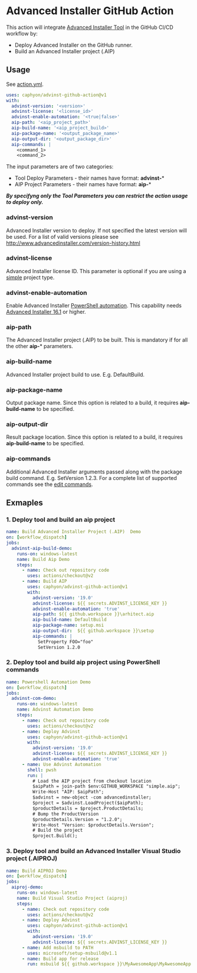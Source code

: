 # Advanced Installer GitHub Action

This action will integrate [Advanced Installer Tool](https://www.advancedinstaller.com) in the GitHub CI/CD workflow by:
* Deploy Advanced Installer on the GitHub runner.
* Build an Advanced Installer project (.AIP)

## Usage

See [action.yml](action.yml).

```yml
uses: caphyon/advinst-github-action@v1
with:
  advinst-version: '<version>'
  advinst-license: '<license_id>'
  advinst-enable-automation: '<true|false>'
  aip-path: '<aip_project_path>'
  aip-build-name: '<aip_project_build>'
  aip-package-name: '<output_package_name>'
  aip-output-dir: '<output_package_dir>'
  aip-commands: |
    <command_1>
    <command_2>
```

The input parameters are of two categories:
* Tool Deploy Parameters - their names have format: **advinst-***
* AIP Project Parameters - their names have format: **aip-***

***By specifyng only the Tool Parameters you can restrict the action usage to deploy only.***

### advinst-version

Advanced Installer version to deploy. If not specified the latest version will be used. For a list of valid versions please see http://www.advancedinstaller.com/version-history.html

### advinst-license

Advanced Installer license ID. This parameter is optional if you are using a [simple](https://www.advancedinstaller.com/user-guide/tutorial-simple.html) project type.

### advinst-enable-automation

Enable Advanced Installer [PowerShell automation](https://www.advancedinstaller.com/user-guide/powershell-automation.html). This capability needs [Advanced Installer 16.1](https://www.advancedinstaller.com/release-16.1.html) or higher.

### aip-path

The Advanced Installer project (.AIP) to be built. This is mandatory if for all the other **aip-*** parameters.

### aip-build-name

Advanced Installer project build to use. E.g. DefaultBuild.

### aip-package-name

Output package name. Since this option is related to a build, it requires **aip-build-name** to be specified.

### aip-output-dir

Result package location. Since this option is related to a build, it requires **aip-build-name** to be specified.

### aip-commands

Additional Advanced Installer arguments passed along with the package build command. E.g. SetVersion 1.2.3. For a complete list of supported commands see the [edit commands](https://www.advancedinstaller.com/user-guide/command-line-editing.html).

## Exmaples

### 1. Deploy tool and build an aip project

```yml
name: Build Advanced Installer Project (.AIP)  Demo
on: [workflow_dispatch]
jobs:
  advinst-aip-build-demo:
    runs-on: windows-latest
    name: Build Aip Demo
    steps:
      - name: Check out repository code
        uses: actions/checkout@v2
      - name: Build AIP
        uses: caphyon/advinst-github-action@v1
        with:
          advinst-version: '19.0'
          advinst-license: ${{ secrets.ADVINST_LICENSE_KEY }}
          advinst-enable-automation: 'true'
          aip-path: ${{ github.workspace }}\arhitect.aip
          aip-build-name: DefaultBuild
          aip-package-name: setup.msi
          aip-output-dir:  ${{ github.workspace }}\setup
          aip-commands: |
            SetProperty FOO="foo"
            SetVersion 1.2.0
```

### 2. Deploy tool and build aip project using PowerShell commands

```yml
name: Powershell Automation Demo
on: [workflow_dispatch]
jobs:
  advinst-com-demo:
    runs-on: windows-latest
    name: Advinst Automation Demo
    steps:
      - name: Check out repository code
        uses: actions/checkout@v2
      - name: Deploy Advinst
        uses: caphyon/advinst-github-action@v1
        with:
          advinst-version: '19.0'
          advinst-license: ${{ secrets.ADVINST_LICENSE_KEY }}
          advinst-enable-automation: 'true'
      - name: Use Advinst Automation
        shell: pwsh
        run: |
          # Load the AIP project from checkout location
          $aipPath = join-path $env:GITHUB_WORKSPACE "simple.aip";
          Write-Host "AIP: $aipPath";
          $advinst = new-object -com advancedinstaller;
          $project = $advinst.LoadProject($aipPath);
          $productDetails = $project.ProductDetails;
          # Bump the ProductVersion
          $productDetails.Version = "1.2.0";
          Write-Host "Version: $productDetails.Version";
          # Build the project
          $project.Build();
```

### 3. Deploy tool and build an Advanced Installer Visual Studio project (.AIPROJ)

```yml
name: Build AIPROJ Demo
on: [workflow_dispatch]
jobs:
  aiproj-demo:
    runs-on: windows-latest
    name: Build Visual Studio Project (aiproj)
    steps:
      - name: Check out repository code
        uses: actions/checkout@v2
      - name: Deploy Advinst
        uses: caphyon/advinst-github-action@v1
        with:
          advinst-version: '19.0'
          advinst-license: ${{ secrets.ADVINST_LICENSE_KEY }}
      - name: Add msbuild to PATH
        uses: microsoft/setup-msbuild@v1.1
      - name: Build app for release
        run: msbuild ${{ github.workspace }}\MyAwesomeApp\MyAwesomeApp.sln
```

